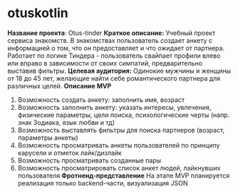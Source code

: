 # otuskotlin
**Название проекта**:
Otus-tinder
**Краткое описание:**
Учебный проект сервиса знакомств.
В знакомствах пользователь создает анкету с информацией о том, что он предоставляет и что ожидает от партнера.
Работает по логике Тиндера - пользователь свайпает профили влево или вправо в зависимости от своих симпатий,
предварительно выставив фильтры.
**Целевая аудитория:**
Одинокие мужчины и женщины от 18 до 45 лет, желающие найти себе романтического партнера для различных целей.
**Описание MVP**
1. Возможность создать анкету: заполнить имя, возраст
2. Возможность заполнить анкету: указать интересы, увлечения, физические параметры, цели поиска, психологические черты
   (напр. знак Зодиака, язык любви и тд)
3. Возможность выставлять фильтры для поиска партнеров (возраст, параметры анкеты)
4. Возможность просматривать анкеты пользователей по принципу карусели и отметок лайк/дизлайк
5. Возможность просматривать созданные пары
6. Возможность просматрировать список анкет людей, лайкнувших пользователя
**Фротненд-представление**
На этапе MVP планируется реализация только backend-части, визуализация JSON

